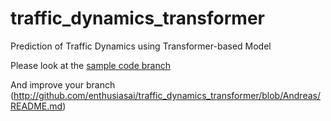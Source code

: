 # traffic_dynamics_transformer
Prediction of Traffic Dynamics using Transformer-based Model

Please look at the [ sample code branch](http://github.com/enthusiasai/traffic_dynamics_transformer/blob/sample/README.md)

And improve your branch (http://github.com/enthusiasai/traffic_dynamics_transformer/blob/Andreas/README.md)
